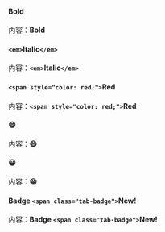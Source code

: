 <!-- tabs:start -->

#### **Bold**

内容：**Bold**

#### **`<em>`Italic`</em>`**

内容：**`<em>`Italic`</em>`**

#### **`<span style="color: red;">`Red**

内容：**`<span style="color: red;">`Red**

#### **😄**

内容：**😄**

#### **😀**

内容：**😀**

#### **Badge `<span class="tab-badge">`New!**

内容：**Badge `<span class="tab-badge">`New!**

<!-- tabs:end -->
